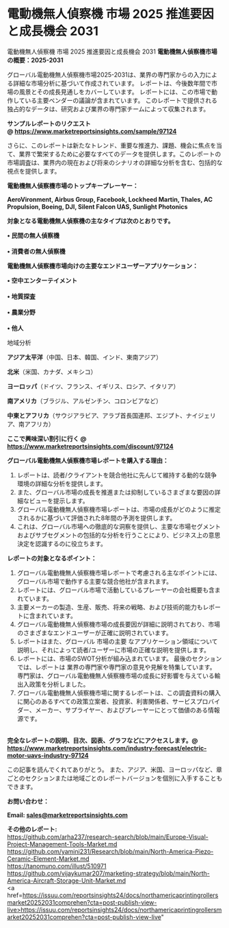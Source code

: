 # 電動機無人偵察機 市場 2025 推進要因と成長機会 2031
電動機無人偵察機 市場 2025 推進要因と成長機会 2031
<strong><b>電動機無人偵察機市場の概要：2025-2031</b></strong>

グローバル電動機無人偵察機市場2025-2031は、業界の専門家からの入力による詳細な市場分析に基づいて作成されています。 レポートは、今後数年間で市場の風景とその成長見通しをカバーしています。 レポートには、この市場で動作している主要ベンダーの議論が含まれています。 このレポートで提供される独占的なデータは、研究および業界の専門家チームによって収集されます。

<strong>サンプルレポートのリクエスト @ <a href=https://www.marketreportsinsights.com/sample/97124>https://www.marketreportsinsights.com/sample/97124</a></strong>

さらに、このレポートは新たなトレンド、重要な推進力、課題、機会に焦点を当て、業界で繁栄するために必要なすべてのデータを提供します。このレポートの市場調査は、業界内の現在および将来のシナリオの詳細な分析を含む、包括的な視点を提供します。

<strong>電動機無人偵察機市場のトップキープレーヤー：</strong>

<strong>AeroVironment, Airbus Group, Facebook, Lockheed Martin, Thales, AC Propulsion, Boeing, DJI, Silent Falcon UAS, Sunlight Photonics</strong>

<strong><b>対象となる電動機無人偵察機の主なタイプは次のとおりです。</b></strong>

<strong>• 民間の無人偵察機<br><br>• 消費者の無人偵察機</strong>

<strong><b>電動機無人偵察機市場向けの主要なエンドユーザーアプリケーション：</b></strong>

<strong>• 空中エンターテイメント<br><br>• 地質探査<br><br>• 農業分野<br><br>• 他人</strong>

 地域分析

<strong><b>アジア太平洋</b></strong>（中国、日本、韓国、インド、東南アジア）

<strong><b>北米</b></strong>（米国、カナダ、メキシコ）

<strong><b>ヨーロッパ</b></strong>（ドイツ、フランス、イギリス、ロシア、イタリア）

<strong><b>南アメリカ</b></strong>（ブラジル、アルゼンチン、コロンビアなど）

<strong><b>中東とアフリカ</b></strong>（サウジアラビア、アラブ首長国連邦、エジプト、ナイジェリア、南アフリカ）

<strong>ここで興味深い割引に行く @ <a href=https://www.marketreportsinsights.com/discount/97124>https://www.marketreportsinsights.com/discount/97124</a></strong>

<strong><b>グローバル電動機無人偵察機市場レポートを購入する理由：</b></strong>
<ol>
  <li>レポートは、読者/クライアントを競合他社に先んじて維持する動的な競争環境の詳細な分析を提供します。</li>
  <li>また、グローバル市場の成長を推進または抑制しているさまざまな要因の詳細なビューを提示します。</li>
  <li>グローバル電動機無人偵察機市場レポートは、市場の成長がどのように推定されるかに基づいて評価された8年間の予測を提供します。</li>
  <li>これは、グローバル市場への徹底的な洞察を提供し、主要な市場セグメントおよびサブセグメントの包括的な分析を行うことにより、ビジネス上の意思決定を認識するのに役立ちます。</li>
</ol>
<strong><b>レポートの対象となるポイント：</b></strong>
<ol>
  <li>グローバル電動機無人偵察機市場レポートで考慮される主なポイントには、グローバル市場で動作する主要な競合他社が含まれます。</li>
  <li>レポートには、グローバル市場で活動しているプレーヤーの会社概要も含まれています。</li>
  <li>主要メーカーの製造、生産、販売、将来の戦略、および技術的能力もレポートに含まれています。</li>
  <li>グローバル電動機無人偵察機市場の成長要因が詳細に説明されており、市場のさまざまなエンドユーザーが正確に説明されています。</li>
  <li>レポートはまた、グローバル 市場の主要 なアプリケーション領域について説明し、それによって読者/ユーザーに市場の正確な説明を提供します。</li>
  <li>レポートには、市場のSWOT分析が組み込まれています。 最後のセクションでは、レポートは 業界の専門家や専門家の意見や見解を特集しています。 専門家は、グローバル電動機無人偵察機市場の成長に好影響を与えている輸出入政策を分析しました。</li>
  <li>グローバル電動機無人偵察機市場に関するレポートは、この調査資料の購入に関心のあるすべての政策立案者、投資家、利害関係者、サービスプロバイダー、メーカー、サプライヤー、およびプレーヤーにとって価値のある情報源です。</li>
</ol><br>
<strong>完全なレポートの説明、目次、図表、グラフなどにアクセスします。@ <a href=https://www.marketreportsinsights.com/industry-forecast/electric-motor-uavs-industry-97124>https://www.marketreportsinsights.com/industry-forecast/electric-motor-uavs-industry-97124</a></strong>

この記事を読んでくれてありがとう。 また、アジア、米国、ヨーロッパなど、章ごとのセクションまたは地域ごとのレポートバージョンを個別に入手することもできます。

<strong><b>お問い合わせ：</b></strong>

<strong>Email: </strong><a href=mailto:sales@marketreportsinsights.com><strong>sales@marketreportsinsights.com</strong></a>

<strong>その他のレポート:</strong>
<br>
<a href=https://github.com/arha237/research-search/blob/main/Europe-Visual-Project-Management-Tools-Market.md>https://github.com/arha237/research-search/blob/main/Europe-Visual-Project-Management-Tools-Market.md</a>
<br>
<a href=https://github.com/yamini231/Research/blob/main/North-America-Piezo-Ceramic-Element-Market.md>https://github.com/yamini231/Research/blob/main/North-America-Piezo-Ceramic-Element-Market.md</a>
<br>
<a href=https://tanomuno.com/illust/510971>https://tanomuno.com/illust/510971</a>
<br>
<a href=https://github.com/vijaykumar207/marketing-strategy/blob/main/North-America-Aircraft-Storage-Unit-Market.md>https://github.com/vijaykumar207/marketing-strategy/blob/main/North-America-Aircraft-Storage-Unit-Market.md</a>
<br>
<a href=https://issuu.com/reportsinsights24/docs/northamericaprintingrollersmarket20252031comprehen?cta=post-publish-view-live>https://issuu.com/reportsinsights24/docs/northamericaprintingrollersmarket20252031comprehen?cta=post-publish-view-live</a>"
